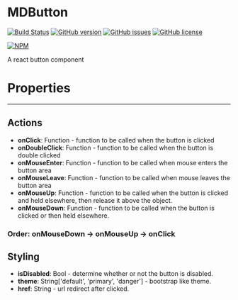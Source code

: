 # MDButton

[![Build
Status](https://travis-ci.org/Madadata/MDButton.svg?branch=master)](https://travis-ci.org/Madadata/MDButton)
[![GitHub version](https://badge.fury.io/gh/Madadata%2FMDButton.svg)](https://badge.fury.io/gh/Madadata%2FMDButton)
[![GitHub issues](https://img.shields.io/github/issues/Madadata/MDButton.svg)](https://github.com/Madadata/MDButton/issues)
[![GitHub license](https://img.shields.io/badge/license-MIT-blue.svg)](https://raw.githubusercontent.com/Madadata/MDButton/master/LICENSE)

[![NPM](https://nodei.co/npm/mdbutton.png)](https://nodei.co/npm/mdbutton/)

A react button component

# Properties
-----
## Actions

* **onClick**: Function - function to be called when the button is clicked
* **onDoubleClick**: Function - function to be called when the button is double clicked
* **onMouseEnter**: Function - function to be called when mouse enters the button area
* **onMouseLeave**: Function - function to be called when mouse leaves the button area
* **onMouseUp**: Function - function to be called when the button is clicked and held elsewhere, then release it above the object.
* **onMouseDown**: Function - function to be called when the button is clicked or then held elsewhere.

### Order: onMouseDown -> onMouseUp -> onClick

## Styling

* **isDisabled**: Bool - determine whether or not the button is disabled.
* **theme**: String['default', 'primary', 'danger'] - bootstrap like theme.
* **href**: String - url redirect after clicked.
